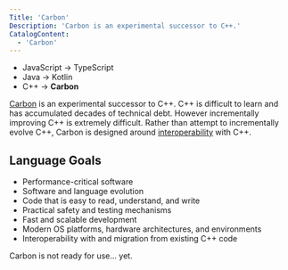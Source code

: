 ```yaml
---
Title: 'Carbon'
Description: 'Carbon is an experimental successor to C++.'
CatalogContent:
  - 'Carbon'
---
```


- JavaScript → TypeScript
- Java → Kotlin
- C++ → **Carbon**

[Carbon](https://github.com/carbon-language/carbon-lang) is an experimental successor to C++. C++ is difficult to learn and has accumulated decades of technical debt. However incrementally improving C++ is extremely difficult. Rather than attempt to incrementally evolve C++, Carbon is designed around [interoperability](https://en.wikipedia.org/wiki/Interoperability) with C++. 

## Language Goals
- Performance-critical software
- Software and language evolution
- Code that is easy to read, understand, and write
- Practical safety and testing mechanisms
- Fast and scalable development
- Modern OS platforms, hardware architectures, and environments
- Interoperability with and migration from existing C++ code

Carbon is not ready for use... yet.